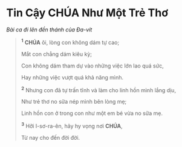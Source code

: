 # Tin Cậy **CHÚA** Như Một Trẻ Thơ
*Bài ca đi lên đền thánh của Đa-vít*

> <sup><b>1</b></sup> **CHÚA** ôi, lòng con không dám tự cao;
>
> Mắt con chẳng dám kiêu kỳ;
>
> Con không dám tham dự vào những việc lớn lao quá sức,
>
> Hay những việc vượt quá khả năng mình.
>
> <sup><b>2</b></sup> Nhưng con đã tự trấn tĩnh và làm cho linh hồn mình lắng dịu,
>
> Như trẻ thơ no sữa nép mình bên lòng mẹ;
>
> Linh hồn con ở trong con như một em bé vừa no sữa mẹ.
>
> <sup><b>3</b></sup> Hỡi I-sơ-ra-ên, hãy hy vọng nơi **CHÚA**,
>
> Từ nay cho đến đời đời.